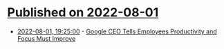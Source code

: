 # [Published on 2022-08-01](index.md)

* [2022-08-01, 19:25:00](https://tech.slashdot.org/story/22/08/01/1852241/google-ceo-tells-employees-productivity-and-focus-must-improve?utm_source=rss1.0mainlinkanon&utm_medium=feed) - [Google CEO Tells Employees Productivity and Focus Must Improve](https://tech.slashdot.org/story/22/08/01/1852241/google-ceo-tells-employees-productivity-and-focus-must-improve?utm_source=rss1.0mainlinkanon&utm_medium=feed)
